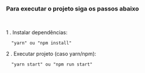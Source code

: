 ### Para executar o projeto siga os passos abaixo
</br>

1 . Instalar dependências:
```
  "yarn" ou "npm install"
```

2 . Executar projeto (caso yarn/npm):
```
  "yarn start" ou "npm run start"
```